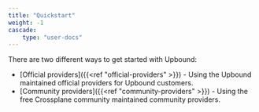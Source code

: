 ```yaml
---
title: "Quickstart"
weight: -1
cascade:
    type: "user-docs"
---
```


There are two different ways to get started with Upbound:
* [Official providers]({{<ref "official-providers" >}}) - Using the Upbound maintained official providers for Upbound customers.
* [Community providers]({{<ref "community-providers" >}}) - Using the free Crossplane community maintained community providers.